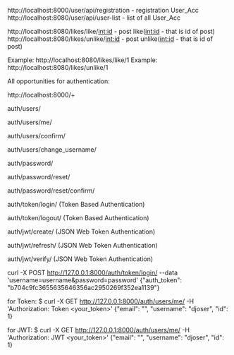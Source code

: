 http://localhost:8000/user/api/registration - registration User_Acc
http://localhost:8080/user/api/user-list - list of all User_Acc

http://localhost:8080/likes/like/<int:id> - post like(<int:id> - that is id of post)
http://localhost:8080/likes/unlike/<int:id> - post unlike(<int:id> - that is id of post)

Example: http://localhost:8080/likes/like/1
Example: http://localhost:8080/likes/unlike/1

All opportunities for authentication:

http://localhost:8000/+

auth/users/

auth/users/me/

auth/users/confirm/

auth/users/change_username/

auth/password/

auth/password/reset/

auth/password/reset/confirm/

auth/token/login/ (Token Based Authentication)

auth/token/logout/ (Token Based Authentication)

auth/jwt/create/ (JSON Web Token Authentication)

auth/jwt/refresh/ (JSON Web Token Authentication)

auth/jwt/verify/ (JSON Web Token Authentication)


curl -X POST http://127.0.0.1:8000/auth/token/login/ --data 'username=username&password=password'
{"auth_token": "b704c9fc3655635646356ac2950269f352ea1139"}

for Token:
$ curl -X GET http://127.0.0.1:8000/auth/users/me/ -H 'Authorization: Token <your_token>'
{"email": "", "username": "djoser", "id": 1}

for JWT:
$ curl -X GET http://127.0.0.1:8000/auth/users/me/ -H 'Authorization: JWT <your_token>'
{"email": "", "username": "djoser", "id": 1}
